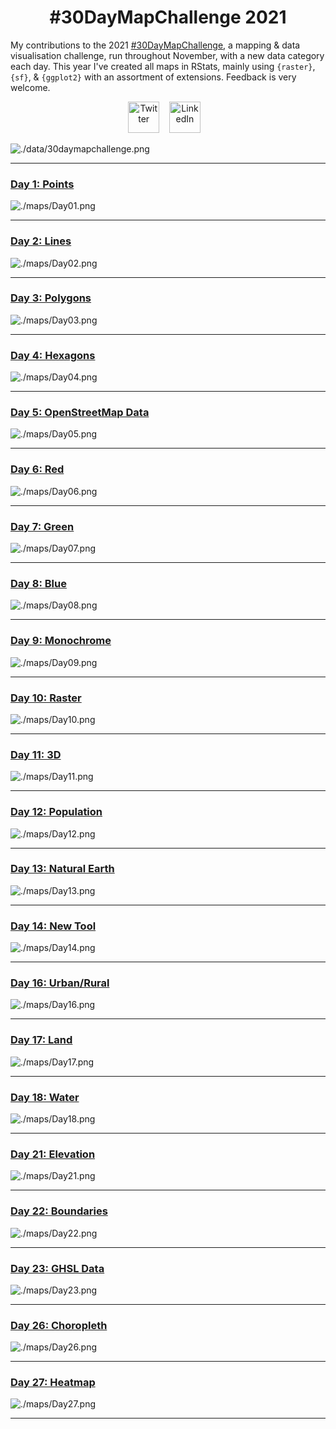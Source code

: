 <h1 align="center">
  #30DayMapChallenge 2021
</h1>

My contributions to the 2021 [#30DayMapChallenge](https://github.com/tjukanovt/30DayMapChallenge), a mapping & data visualisation challenge, run throughout November, with a new data category each day. This year I've created all maps in RStats, mainly using `{raster}`, `{sf}`, & `{ggplot2}` with an assortment of extensions. Feedback is very welcome.

<div align="center">
<a href="https://twitter.com/JoshCopping"><img alt="Twitter" src="https://cdn-icons-png.flaticon.com/512/145/145812.png" width="50" height="50"></a>&nbsp;&nbsp;&nbsp;
<a href="https://www.linkedin.com/in/joshua-copping/"><img alt="LinkedIn" src="https://cdn-icons-png.flaticon.com/512/145/145807.png" width="50" height="50"></a>&nbsp;&nbsp;&nbsp;
</div>

![./data/30daymapchallenge.png](https://github.com/JoshuaCopping/30DayMapChallenge_2021/blob/main/30daymapchallenge.png?raw=true)

***

### [Day 1: Points](https://github.com/JoshuaCopping/30DayMapChallenge_2021/blob/main/code/Day_01.R)
![./maps/Day01.png](https://github.com/JoshuaCopping/30DayMapChallenge_2021/blob/main/maps/Day01.png?raw=true)

****

### [Day 2: Lines](https://github.com/JoshuaCopping/30DayMapChallenge_2021/blob/main/code/Day_02.R)
![./maps/Day02.png](https://github.com/JoshuaCopping/30DayMapChallenge_2021/blob/main/maps/Day02.png?raw=true)

***

### [Day 3: Polygons](https://github.com/JoshuaCopping/30DayMapChallenge_2021/blob/main/code/Day_03.R)
![./maps/Day03.png](https://github.com/JoshuaCopping/30DayMapChallenge_2021/blob/main/maps/Day03.png?raw=true)

***

### [Day 4: Hexagons](https://github.com/JoshuaCopping/30DayMapChallenge_2021/blob/main/code/Day_04.R)
![./maps/Day04.png](https://github.com/JoshuaCopping/30DayMapChallenge_2021/blob/main/maps/Day04.png?raw=true)

***

### [Day 5: OpenStreetMap Data](https://github.com/JoshuaCopping/30DayMapChallenge_2021/blob/main/code/Day_05.R)
![./maps/Day05.png](https://github.com/JoshuaCopping/30DayMapChallenge_2021/blob/main/maps/Day05.png?raw=true)

***

### [Day 6: Red](https://github.com/JoshuaCopping/30DayMapChallenge_2021/blob/main/code/Day_06.R)
![./maps/Day06.png](https://github.com/JoshuaCopping/30DayMapChallenge_2021/blob/main/maps/Day06.png?raw=true)

***

### [Day 7: Green](https://github.com/JoshuaCopping/30DayMapChallenge_2021/blob/main/code/Day_07.R)
![./maps/Day07.png](https://github.com/JoshuaCopping/30DayMapChallenge_2021/blob/main/maps/Day07.png?raw=true)

***

### [Day 8: Blue](https://github.com/JoshuaCopping/30DayMapChallenge_2021/blob/main/code/Day_08.R)
![./maps/Day08.png](https://github.com/JoshuaCopping/30DayMapChallenge_2021/blob/main/maps/Day08.png?raw=true)

***

### [Day 9: Monochrome](https://github.com/JoshuaCopping/30DayMapChallenge_2021/blob/main/code/Day_09.R)
![./maps/Day09.png](https://github.com/JoshuaCopping/30DayMapChallenge_2021/blob/main/maps/Day09.png?raw=true)

***

### [Day 10: Raster](https://github.com/JoshuaCopping/30DayMapChallenge_2021/blob/main/code/Day_10.R)
![./maps/Day10.png](https://github.com/JoshuaCopping/30DayMapChallenge_2021/blob/main/maps/Day10.png?raw=true)

***

### [Day 11: 3D](https://github.com/JoshuaCopping/30DayMapChallenge_2021/blob/main/code/Day_11.R)
![./maps/Day11.png](https://github.com/JoshuaCopping/30DayMapChallenge_2021/blob/main/maps/Day11.png?raw=true)

***

### [Day 12: Population](https://github.com/JoshuaCopping/30DayMapChallenge_2021/blob/main/code/Day_12.R)
![./maps/Day12.png](https://github.com/JoshuaCopping/30DayMapChallenge_2021/blob/main/maps/Day12.png?raw=true)

***

### [Day 13: Natural Earth](https://github.com/JoshuaCopping/30DayMapChallenge_2021/blob/main/code/Day_13.R)
![./maps/Day13.png](https://github.com/JoshuaCopping/30DayMapChallenge_2021/blob/main/maps/Day13.png?raw=true)

***

### [Day 14: New Tool](https://github.com/JoshuaCopping/30DayMapChallenge_2021/blob/main/code/Day_14.R)
![./maps/Day14.png](https://github.com/JoshuaCopping/30DayMapChallenge_2021/blob/main/maps/Day14.png?raw=true)

***

### [Day 16: Urban/Rural](https://github.com/JoshuaCopping/30DayMapChallenge_2021/blob/main/code/Day_16.R)
![./maps/Day16.png](https://github.com/JoshuaCopping/30DayMapChallenge_2021/blob/main/maps/Day16.png?raw=true)

***

### [Day 17: Land](https://github.com/JoshuaCopping/30DayMapChallenge_2021/blob/main/code/Day_17.R)
![./maps/Day17.png](https://github.com/JoshuaCopping/30DayMapChallenge_2021/blob/main/maps/Day17.png?raw=true)

***

### [Day 18: Water](https://github.com/JoshuaCopping/30DayMapChallenge_2021/blob/main/code/Day_18.R)
![./maps/Day18.png](https://github.com/JoshuaCopping/30DayMapChallenge_2021/blob/main/maps/Day18.png?raw=true)

***

### [Day 21: Elevation](https://github.com/JoshuaCopping/30DayMapChallenge_2021/blob/main/code/Day_21.R)
![./maps/Day21.png](https://github.com/JoshuaCopping/30DayMapChallenge_2021/blob/main/maps/Day21.png?raw=true)

***

### [Day 22: Boundaries](https://github.com/JoshuaCopping/30DayMapChallenge_2021/blob/main/code/Day_22.R)
![./maps/Day22.png](https://github.com/JoshuaCopping/30DayMapChallenge_2021/blob/main/maps/Day22.png?raw=true)

***

### [Day 23: GHSL Data](https://github.com/JoshuaCopping/30DayMapChallenge_2021/blob/main/code/Day_23.R)
![./maps/Day23.png](https://github.com/JoshuaCopping/30DayMapChallenge_2021/blob/main/maps/Day23.png?raw=true)

***

### [Day 26: Choropleth](https://github.com/JoshuaCopping/30DayMapChallenge_2021/blob/main/code/Day_26.R)
![./maps/Day26.png](https://github.com/JoshuaCopping/30DayMapChallenge_2021/blob/main/maps/Day26.png?raw=true)

***

### [Day 27: Heatmap](https://github.com/JoshuaCopping/30DayMapChallenge_2021/blob/main/code/Day_27.R)
![./maps/Day27.png](https://github.com/JoshuaCopping/30DayMapChallenge_2021/blob/main/maps/Day27.png?raw=true)

***
